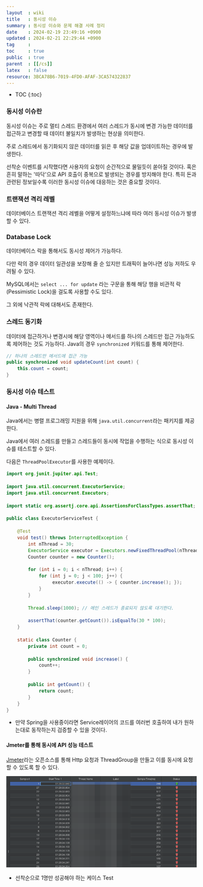 ```yaml
---
layout  : wiki
title   : 동시성 이슈
summary : 동시성 이슈와 문제 해결 사례 정리
date    : 2024-02-19 23:49:16 +0900
updated : 2024-02-21 22:29:44 +0900
tag     : 
toc     : true
public  : true
parent  : [[/cs]] 
latex   : false
resource: 3BCA78B6-7019-4FD0-AFAF-3CA574322837
---
```

* TOC
{:toc}

### 동시성 이슈란

동시성 이슈는 주로 멀티 스레드 환경에서 여러 스레드가 동시에 변경 가능한 데이터를 접근하고 변경할 때 데이터 불일치가 발생하는 현상을 의미한다.

주로 스레드에서 동기화되지 않은 데이터를 읽은 후 해당 값을 업데이트하는 경우에 발생한다.

선착순 이벤트를 시작했다면 사용자의 요청이 순간적으로 물밀듯이 쏟아질 것이다. 혹은 흔히 말하는 '따닥'으로 API 호출이 중복으로 발생되는 경우를 방지해야 한다. 특히 돈과 관련된 정보일수록 이러한 동시성 이슈에 대응하는 것은 중요할 것이다.

### 트랜잭션 격리 레벨

데이터베이스 트랜잭션 격리 레벨을 어떻게 설정하느냐에 따라 여러 동시성 이슈가 발생할 수 있다.

### Database Lock

데이터베이스 락을 통해서도 동시성 제어가 가능하다.

다만 락의 경우 데이터 일관성을 보장해 줄 순 있지만 트래픽이 늘어나면 성능 저하도 우려될 수 있다.

MySQL에서는 `select ... for update` 라는 구문을 통해 해당 행을 비관적 락(Pessimistic Lock)을 걸도록 사용할 수도 있다.

그 외에 낙관적 락에 대해서도 존재한다.

### 스레드 동기화

데이터에 접근하거나 변경시에 해당 영역이나 메서드를 하나의 스레드만 접근 가능하도록 제어하는 것도 가능하다. Java의 경우 `synchronized` 키워드를 통해 제어한다.

```java
// 하나의 스레드만 메서드에 접근 가능
public synchronized void updateCount(int count) {
	this.count = count;
}
```

### 동시성 이슈 테스트

#### Java - Multi Thread

Java에서는 병렬 프로그래밍 지원을 위해 `java.util.concurrent`라는 패키지를 제공한다.

Java에서 여러 스레드를 만들고 스레드들이 동시에 작업을 수행하는 식으로 동시성 이슈를 테스트할 수 있다.

다음은 `ThreadPoolExecutor`를 사용한 예제이다.

```java
import org.junit.jupiter.api.Test;

import java.util.concurrent.ExecutorService;
import java.util.concurrent.Executors;

import static org.assertj.core.api.AssertionsForClassTypes.assertThat;

public class ExecutorServiceTest {

	@Test
	void test() throws InterruptedException {
		int nThread = 30;
		ExecutorService executor = Executors.newFixedThreadPool(nThread);
		Counter counter = new Counter();

		for (int i = 0; i < nThread; i++) {
			for (int j = 0; j < 100; j++) {
				 executor.execute(() -> { counter.increase(); });
			}
		}

		Thread.sleep(1000); // 메인 스레드가 종료되지 않도록 대기한다.

		assertThat(counter.getCount()).isEqualTo(30 * 100);
	}

	static class Counter {
		private int count = 0;

		public synchronized void increase() {
			count++;
		}

		public int getCount() {
			return count;
		}
	}
}
```

- 만약 Spring을 사용중이라면 Service레이어의 코드를 여러번 호출하여 내가 원하는대로 동작하는지 검증할 수 있을 것이다.

#### Jmeter를 통해 동시에 API 성능 테스트

[Jmeter](https://github.com/apache/jmeter)라는 오픈소스를 통해 Http 요청과 ThreadGroup을 만들고 이를 동시에 요청할 수 있도록 할 수 있다.

![jmeter example]( /resource//9776cd2d-8c9b-4fd9-b485-ddfcfe7ec219.png )

- 선착순으로 1명만 성공해야 하는 케이스 Test

